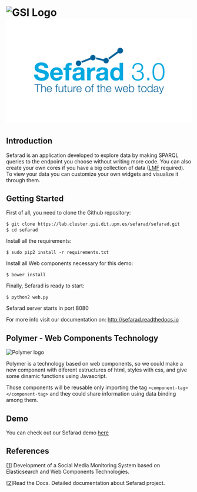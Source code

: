 ![GSI Logo](http://www.gsi.dit.upm.es/templates/jgsi/images/logo.png)
![Sefarad Logo](./images/Sefarad_Logo.png)
==================================

Introduction
------------

Sefarad is an application developed to explore data by making SPARQL queries to the endpoint you choose without writing more code. You can also create your own cores if you have a big collection of data ([LMF](https://code.google.com/p/lmf/) required). To view your data you can customize your own widgets and visualize it through them.

Getting Started
---------------

First of all, you need to clone the Github repository:

```
$ git clone https://lab.cluster.gsi.dit.upm.es/sefarad/sefarad.git
$ cd sefarad
```

Install all the requirements:

```
$ sudo pip2 install -r requirements.txt
```

Install all Web components necessary for this demo:

```
$ bower install
```

Finally, Sefarad is ready to start:

```
$ python2 web.py
```
Sefarad server starts in port 8080

For more info visit our documentation on: <a href="http://sefarad.readthedocs.io" target="_blank">http://sefarad.readthedocs.io</a>

Polymer - Web Components Technology
-----------------------------------

![Polymer logo](http://carlosortiz.co.uk/wp-content/uploads/2015/09/polymer-logo.jpg)
 
Polymer is a technology based on web components, so we could make a new component with diferent estructures of html, styles with css, and give some dinamic functions using Javascript.

Those components will be reusable only importing the tag `<component-tag></component-tag>` and they could share information using data binding among them.

Demo
----

You can check out our Sefarad demo <a href="http://sefarad.cluster.gsi.dit.upm.es/">here</a> 

References
----------

<a href="http://www.gsi.dit.upm.es/administrator/components/com_jresearch/files/publications/tfgenriqueconde.pdf">[1]</a> Development of a Social Media Monitoring System based on
Elasticsearch and Web Components Technologies.

<a href="http://sefarad.readthedocs.io/en/latest/index.html">[2]</a>Read the Docs. Detailed documentation about Sefarad project.
<!--##Deploying in Dokku

To deploy in dokku, there are two parts:

      1 - Elasticsearch-docker
      2 - Sefarad 3.0
For the first one, the only thing we have to do is deploy the service directly in dokku.
For the second one, as sefarad is build on JavaScript, it can't access to elasticsearch without making a proxy, for that reason it needs to lauch a Apache service and you have to make a proxy inside it listening the URL of JavaScript and redirecting to Elasticsearch. -->

<!--
## ElasticSearch Pipeline
###Requirements
Install luigi
```
 pip install luigi
```
Install Elastic Search (https://www.elastic.co/guide/en/elasticsearch/reference/current/setup.html)
```
pip install elasticsearch

wget https://artifacts.elastic.co/downloads/elasticsearch/elasticsearch-5.0.1.deb
sha1sum elasticsearch-5.0.1.deb 
sudo dpkg -i elasticsearch-5.0.1.deb
```

Execute ElasticSearch inside instalation folder (default path /usr/share/elasticsearch
```
./bin/elasticsearch
```
-->

<!--###Run pipeline
First of all, place your scraped file inside the `analysis` folder located in Sefarad 3.0 project.
After this, execute from command line the luigi pipeline (`pipeline.py`):
```
python pipeline.py Elasticsearch --filename <your_file_name> --analysis <your_analysis_type> --index <your_elasticsearch_index> --doc-type <your_elasticsearch_doc_type> --local-scheduler
```

Now you can find your analized file inside `analysis/analyzed-<your_filename>.json-ld`. In order to visualize your analyzed file inside ElasticSearch environment type the following url in your browser:
```
http://localhost:9200/<your_elasticsearch_index>/<your_elasticsearch_doc_type>/_search?pretty
```
-->
